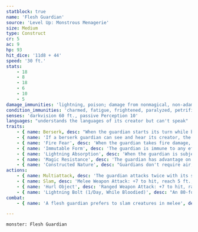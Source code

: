 ```yaml
---
statblock: true
name: 'Flesh Guardian'
source: 'Level Up: Monstrous Menagerie'
size: Medium
type: Construct
cr: 5
ac: 9
hp: 93
hit_dice: '11d8 + 44'
speed: '30 ft.'
stats:
    - 18
    - 8
    - 18
    - 6
    - 10
    - 5
damage_immunities: 'lightning, poison; damage from nonmagical, non-adamantine weapons'
condition_immunities: 'charmed, fatigue, frightened, paralyzed, petrified, poisoned'
senses: 'darkvision 60 ft., passive Perception 10'
languages: "understands the languages of its creator but can't speak"
traits:
    - { name: Berserk, desc: "When the guardian starts its turn while bloodied, roll a d6. On a 6, the guardian goes berserk. While berserk, the guardian attacks the nearest creature it can see. If it can't reach a creature, it attacks an object. The guardian stays berserk until it is destroyed or restored to full hit points." }
    - { name: 'If a berserk guardian can see and hear its creator, the creator can use an action to try to calm it by making a DC 15 Persuasion check', desc: 'On a success, the guardian is no longer berserk.' }
    - { name: 'Fire Fear', desc: 'When the guardian takes fire damage, it is rattled until the end of its next turn.' }
    - { name: 'Immutable Form', desc: 'The guardian is immune to any effect that would alter its form.' }
    - { name: 'Lightning Absorption', desc: 'When the guardian is subjected to lightning damage, it instead regains hit points equal to the lightning damage dealt.' }
    - { name: 'Magic Resistance', desc: 'The guardian has advantage on saving throws against spells and magical effects.' }
    - { name: 'Constructed Nature', desc: "Guardians don't require air, sustenance, or sleep." }
actions:
    - { name: Multiattack, desc: 'The guardian attacks twice with its slam.' }
    - { name: Slam, desc: 'Melee Weapon Attack: +7 to hit, reach 5 ft., one target. Hit: 13 (2d8 + 4) bludgeoning damage.' }
    - { name: 'Hurl Object', desc: 'Ranged Weapon Attack: +7 to hit, range 20/60 ft., one target. Hit: 18 (4d6 + 4) bludgeoning damage.' }
    - { name: 'Lightning Bolt (1/Day, While Bloodied)', desc: "An 80-foot-long, 5-foot-wide lightning bolt springs from the guardian's chest. Each creature in the area makes a DC 15 Dexterity saving throw, taking 28 (8d6) lightning damage on a failed save or half damage on a success." }
combat:
    - { name: 'A flesh guardian prefers to slam creatures in melee', desc: "When its Lightning Bolt is available, it uses it immediately, without much regard for catching multiple creatures in the blast. It tends to use its Lightning Bolt on distant and flying attackers. It throws objects only if it can't reach any foes. A flesh guardian possesses a greater sense of self-preservation than most guardians. It avoids fire when it can and may retreat from a battle to save itself." }

---
```

```statblock
monster: Flesh Guardian
```

